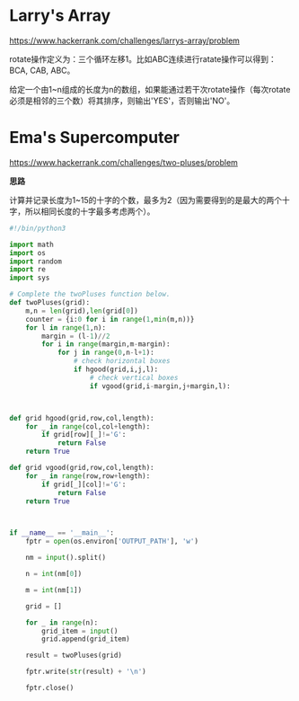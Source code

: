 # Larry's Array

<https://www.hackerrank.com/challenges/larrys-array/problem>

rotate操作定义为：三个循环左移1。比如ABC连续进行ratate操作可以得到：BCA, CAB, ABC。

给定一个由1~n组成的长度为n的数组，如果能通过若干次rotate操作（每次rotate必须是相邻的三个数）将其排序，则输出'YES'，否则输出'NO'。

# Ema's Supercomputer

<https://www.hackerrank.com/challenges/two-pluses/problem>

**思路**

计算并记录长度为1~15的十字的个数，最多为2（因为需要得到的是最大的两个十字，所以相同长度的十字最多考虑两个）。

```python
#!/bin/python3

import math
import os
import random
import re
import sys

# Complete the twoPluses function below.
def twoPluses(grid):
    m,n = len(grid),len(grid[0])
    counter = {i:0 for i in range(1,min(m,n))}
    for l in range(1,n):
        margin = (l-1)//2
        for i in range(margin,m-margin):
            for j in range(0,n-l+1):
                # check horizontal boxes
                if hgood(grid,i,j,l):
                    # check vertical boxes
                    if vgood(grid,i-margin,j+margin,l):



def grid hgood(grid,row,col,length):
    for _ in range(col,col+length):
        if grid[row][_]!='G':
            return False
    return True

def grid vgood(grid,row,col,length):
    for _ in range(row,row+length):
        if grid[_][col]!='G':
            return False
    return True



if __name__ == '__main__':
    fptr = open(os.environ['OUTPUT_PATH'], 'w')

    nm = input().split()

    n = int(nm[0])

    m = int(nm[1])

    grid = []

    for _ in range(n):
        grid_item = input()
        grid.append(grid_item)

    result = twoPluses(grid)

    fptr.write(str(result) + '\n')

    fptr.close()

```

